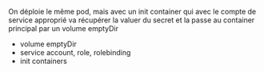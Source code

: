 

On déploie le même pod, mais avec un init container qui avec le compte de service approprié va récupérer la valuer du secret et la passe au container principal par un volume emptyDir

- volume emptyDir
- service account, role, rolebinding
- init containers
